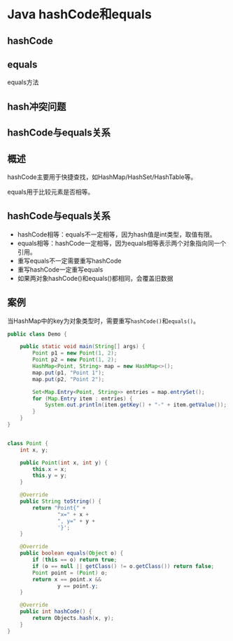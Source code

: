 # Java hashCode和equals

## hashCode



## equals

equals方法





## hash冲突问题





## hashCode与equals关系









## 概述

hashCode主要用于快捷查找，如HashMap/HashSet/HashTable等。

equals用于比较元素是否相等。



## hashCode与equals关系

- hashCode相等：equals不一定相等，因为hash值是int类型，取值有限。
- equals相等：hashCode一定相等，因为equals相等表示两个对象指向同一个引用。
- 重写equals不一定需要重写hashCode
- 重写hashCode一定重写equals
- 如果两对象hashCode()和equals()都相同，会覆盖旧数据



## 案例

当HashMap中的key为对象类型时，需要重写`hashCode()`和`equals()`。

```java
public class Demo {

    public static void main(String[] args) {
        Point p1 = new Point(1, 2);
        Point p2 = new Point(1, 2);
        HashMap<Point, String> map = new HashMap<>();
        map.put(p1, "Point 1");
        map.put(p2, "Point 2");

        Set<Map.Entry<Point, String>> entries = map.entrySet();
        for (Map.Entry item : entries) {
            System.out.println(item.getKey() + "-" + item.getValue());
        }
    }
}


class Point {
    int x, y;

    public Point(int x, int y) {
        this.x = x;
        this.y = y;
    }

    @Override
    public String toString() {
        return "Point{" +
                "x=" + x +
                ", y=" + y +
                '}';
    }

    @Override
    public boolean equals(Object o) {
        if (this == o) return true;
        if (o == null || getClass() != o.getClass()) return false;
        Point point = (Point) o;
        return x == point.x &&
                y == point.y;
    }

    @Override
    public int hashCode() {
        return Objects.hash(x, y);
    }
}
```